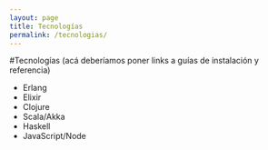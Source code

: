 ```yaml
---
layout: page
title: Tecnologías
permalink: /tecnologias/
---
```


#Tecnologías
(acá deberíamos poner links a guías de instalación y referencia)

- Erlang
- Elixir
- Clojure
- Scala/Akka
- Haskell
- JavaScript/Node
